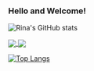 ### Hello and Welcome! 

![Rina's GitHub stats](https://github-readme-stats.vercel.app/api?username=mendo94&show_icons=true&theme=tokyonight)


<a href="https://github.com/anuraghazra/github-readme-stats">
  <img align="center" src="https://github-readme-stats.vercel.app/api/wakatime?username=willianrod" />
</a>
<a href="https://github.com/mendo94/convoychat">
  <img align="center" src="https://github-readme-stats.vercel.app/api/pin/?username=mendo94&repo=convoychat" />
</a>

[![Top Langs](https://github-readme-stats.vercel.app/api/top-langs/?username=mendo94)](https://github.com/mendo94/github-readme-stats)
<!--
**mendo94/mendo94** is a ✨ _special_ ✨ repository because its `README.md` (this file) appears on your GitHub profile.

Here are some ideas to get you started:

- 🔭 I’m currently working on ...
- 🌱 I’m currently learning ...
- 👯 I’m looking to collaborate on ...
- 🤔 I’m looking for help with ...
- 💬 Ask me about ...
- 📫 How to reach me: ...
- 😄 Pronouns: ...
- ⚡ Fun fact: ...
-->
